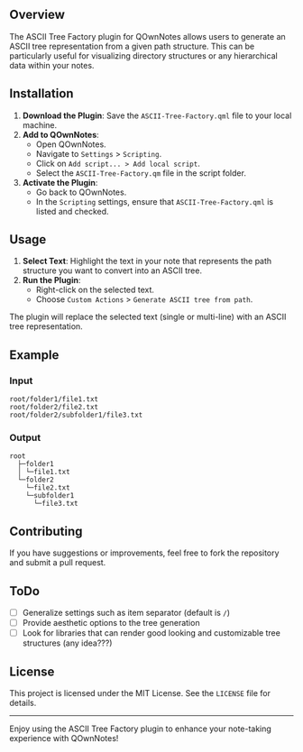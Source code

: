 
## Overview

The ASCII Tree Factory plugin for QOwnNotes allows users to generate an ASCII tree representation from a given path structure. This can be particularly useful for visualizing directory structures or any hierarchical data within your notes.

## Installation

1. **Download the Plugin**: Save the `ASCII-Tree-Factory.qml`  file to your local machine.
2. **Add to QOwnNotes**:
   - Open QOwnNotes.
   - Navigate to `Settings` > `Scripting`.
   - Click on `Add script... > Add local script`.
   - Select the  `ASCII-Tree-Factory.qm` file in the script folder.
3. **Activate the Plugin**:
   - Go back to QOwnNotes.
   - In the `Scripting` settings, ensure that  `ASCII-Tree-Factory.qml` is listed and checked.

## Usage

1. **Select Text**: Highlight the text in your note that represents the path structure you want to convert into an ASCII tree.
2. **Run the Plugin**:
   - Right-click on the selected text.
   - Choose `Custom Actions` > `Generate ASCII tree from path`.

The plugin will replace the selected text (single or multi-line) with an ASCII tree representation.

## Example

### Input

```
root/folder1/file1.txt
root/folder2/file2.txt
root/folder2/subfolder1/file3.txt
```

### Output

```
root
  ├─folder1
  │ └─file1.txt
  └─folder2
    └─file2.txt
    └─subfolder1
      └─file3.txt
```

## Contributing

If you have suggestions or improvements, feel free to fork the repository and submit a pull request.

## ToDo

- [ ] Generalize settings such as item separator (default is `/`)
- [ ] Provide aesthetic options to the tree generation
- [ ] Look for libraries that can render good looking and customizable tree structures (any idea???)

## License

This project is licensed under the MIT License. See the `LICENSE` file for details.

---

Enjoy using the ASCII Tree Factory plugin to enhance your note-taking experience with QOwnNotes!
